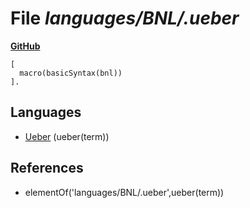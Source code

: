 # File _languages/BNL/.ueber_
**[GitHub](https://github.com/softlang/yas/blob/master/languages/BNL/.ueber)**
```
[
  macro(basicSyntax(bnl))
].
```

## Languages
* [Ueber](../languages/Ueber.md) (ueber(term))

## References
* elementOf('languages/BNL/.ueber',ueber(term))
